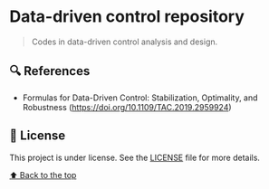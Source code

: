 # Data-driven control repository

> Codes in data-driven control analysis and design.

## 🔍 References
- Formulas for Data-Driven Control: Stabilization, Optimality, and Robustness (https://doi.org/10.1109/TAC.2019.2959924)

## 📝 License

This project is under license. See the [LICENSE](LICENSE) file for more details.

[⬆ Back to the top](https://github.com/gabrielfreitasm/DDC#data-driven-control-repository)<br>

